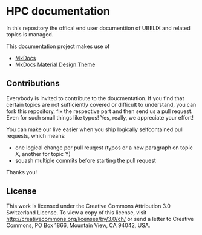 # HPC documentation

In this repository the offical end user documenttion of UBELIX and related topics
is managed.

This documentation project makes use of

  * [MkDocs](https://www.mkdocs.org/)
  * [MkDocs Material Design Theme](https://squidfunk.github.io/mkdocs-material)

## Contributions

Everybody is invited to contribute to the doucmentation. If you find that certain topics
are not sufficiently covered or difficult to understand, you can fork this repository,
fix the respective part and then send us a pull request. Even for such small things like
typos! Yes, really, we appreciate your effort!

You can make our live easier when you ship logically selfcontained pull requests, which means:

  * one logical change per pull reuqest (typos or a new paragraph on topic X, another for topic Y)
  * squash multiple commits before starting the pull request

Thanks you!

## License

This work is licensed under the Creative Commons Attribution 3.0 Switzerland
License. To view a copy of this license, visit http://creativecommons.org/licenses/by/3.0/ch/
or send a letter to Creative Commons, PO Box 1866, Mountain View, CA 94042, USA.
